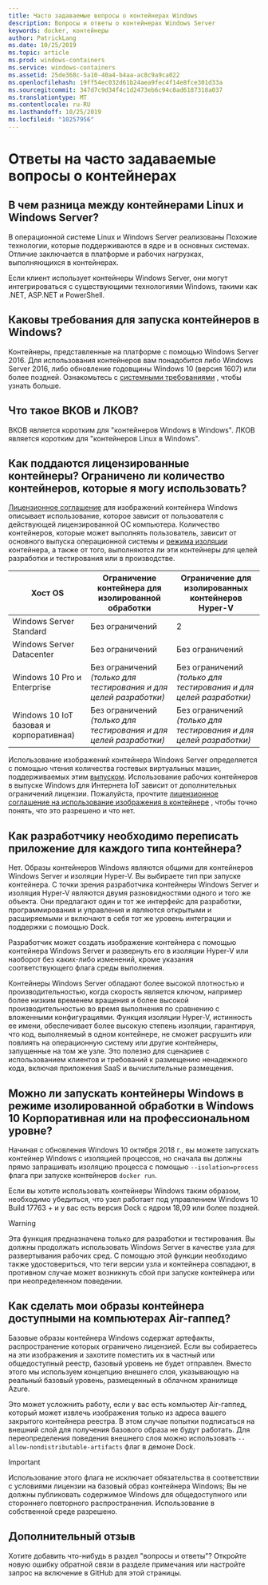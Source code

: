 ```yaml
---
title: Часто задаваемые вопросы о контейнерах Windows
description: Вопросы и ответы о контейнерах Windows Server
keywords: docker, контейнеры
author: PatrickLang
ms.date: 10/25/2019
ms.topic: article
ms.prod: windows-containers
ms.service: windows-containers
ms.assetid: 25de368c-5a10-40a4-b4aa-ac8c9a9ca022
ms.openlocfilehash: 19ff54ec032d61b24aea9fec4f14e8fce301d33a
ms.sourcegitcommit: 347d7c9d34f4c1d2473eb6c94c8ad6187318a037
ms.translationtype: MT
ms.contentlocale: ru-RU
ms.lasthandoff: 10/25/2019
ms.locfileid: "10257956"
---
```

# <a name="frequently-asked-questions-about-containers"></a>Ответы на часто задаваемые вопросы о контейнерах

## <a name="whats-the-difference-between-linux-and-windows-server-containers"></a>В чем разница между контейнерами Linux и Windows Server?

В операционной системе Linux и Windows Server реализованы Похожие технологии, которые поддерживаются в ядре и в основных системах. Отличие заключается в платформе и рабочих нагрузках, выполняющихся в контейнерах.  

Если клиент использует контейнеры Windows Server, они могут интегрироваться с существующими технологиями Windows, такими как .NET, ASP.NET и PowerShell.

## <a name="what-are-the-prerequisites-for-running-containers-on-windows"></a>Каковы требования для запуска контейнеров в Windows?

Контейнеры, представленные на платформе с помощью Windows Server 2016. Для использования контейнеров вам понадобится либо Windows Server 2016, либо обновление годовщины Windows 10 (версия 1607) или более поздней. Ознакомьтесь с [системными требованиями](../deploy-containers/system-requirements.md) , чтобы узнать больше.

## <a name="what-are-wcow-and-lcow"></a>Что такое ВКОВ и ЛКОВ?

ВКОВ является коротким для "контейнеров Windows в Windows". ЛКОВ является коротким для "контейнеров Linux в Windows".

## <a name="how-are-containers-licensed-is-there-a-limit-to-the-number-of-containers-i-can-run"></a>Как поддаются лицензированные контейнеры? Ограничено ли количество контейнеров, которые я могу использовать?

[Лицензионное соглашение](../images-eula.md) для изображений контейнера Windows описывает использование, которое зависит от пользователя с действующей лицензированной ОС компьютера. Количество контейнеров, которые может выполнять пользователь, зависит от основного выпуска операционной системы и [режима изоляции](../manage-containers/hyperv-container.md) контейнера, а также от того, выполняются ли эти контейнеры для целей разработки и тестирования или в производстве.

|Хост OS                                                         |Ограничение контейнера для изолированной обработки                   |Ограничение для изолированных контейнеров Hyper-V                   |
|----------------------------------------------------------------|---------------------------------------------------|---------------------------------------------------|
|Windows Server Standard                                         |Без ограничений                                          |2                                                  |
|Windows Server Datacenter                                       |Без ограничений                                          |Без ограничений                                          |
|Windows 10 Pro и Enterprise                                   |Без ограничений *(только для тестирования и для целей разработки)*|Без ограничений *(только для тестирования и для целей разработки)*|
|Windows 10 IoT базовая и корпоративная)                             |Без ограничений *(только для тестирования и для целей разработки)*|Без ограничений *(только для тестирования и для целей разработки)*|

Использование изображений контейнера Windows Server определяется с помощью чтения количества гостевых виртуальных машин, поддерживаемых этим [выпуском](/windows-server/get-started-19/editions-comparison-19.md). Использование рабочих контейнеров в выпуске Windows для Интернета IoT зависит от дополнительных ограничений лицензии. Пожалуйста, прочтите [лицензионное соглашение на использование изображения в контейнере](../images-eula.md) , чтобы точно понять, что это разрешено и что нет.

## <a name="as-a-developer-do-i-have-to-rewrite-my-app-for-each-type-of-container"></a>Как разработчику необходимо переписать приложение для каждого типа контейнера?

Нет. Образы контейнеров Windows являются общими для контейнеров Windows Server и изоляции Hyper-V. Вы выбираете тип при запуске контейнера. С точки зрения разработчика контейнеры Windows Server и изоляция Hyper-V являются двумя разновидностями одного и того же объекта. Они предлагают один и тот же интерфейс для разработки, программирования и управления и являются открытыми и расширяемыми и включают в себя тот же уровень интеграции и поддержки с помощью Dock.

Разработчик может создать изображение контейнера с помощью контейнера Windows Server и развернуть его в изоляции Hyper-V или наоборот без каких-либо изменений, кроме указания соответствующего флага среды выполнения.

Контейнеры Windows Server обладают более высокой плотностью и производительностью, когда скорость является ключом, например более низким временем вращения и более высокой производительностью во время выполнения по сравнению с вложенными конфигурациями. Функция изоляции Hyper-V, истинность ее имени, обеспечивает более высокую степень изоляции, гарантируя, что код, выполняемый в одном контейнере, не сможет расрушить или повлиять на операционную систему или другие контейнеры, запущенные на том же узле. Это полезно для сценариев с использованием клиентов и требований к размещению ненадежного кода, включая приложения SaaS и вычислительные размещения.

## <a name="can-i-run-windows-containers-in-process-isolated-mode-on-windows-10-enterprise-or-professional"></a>Можно ли запускать контейнеры Windows в режиме изолированной обработки в Windows 10 Корпоративная или на профессиональном уровне?

Начиная с обновления Windows 10 октября 2018 г., вы можете запускать контейнер Windows с изоляцией процессов, но сначала вы должны прямо запрашивать изоляцию процесса с помощью `--isolation=process` флага при запуске контейнеров `docker run`.

Если вы хотите использовать контейнеры Windows таким образом, необходимо убедиться, что узел работает под управлением Windows 10 Build 17763 + и у вас есть версия Dock с ядром 18,09 или более поздней.

> [!WARNING]
> Эта функция предназначена только для разработки и тестирования. Вы должны продолжать использовать Windows Server в качестве узла для развертывания рабочих сред. С помощью этой функции необходимо также удостовериться, что теги версии узла и контейнера совпадают, в противном случае может возникнуть сбой при запуске контейнера или при неопределенном поведении.

## <a name="how-do-i-make-my-container-images-available-on-air-gapped-machines"></a>Как сделать мои образы контейнера доступными на компьютерах Air-гаппед?

Базовые образы контейнера Windows содержат артефакты, распространение которых ограничено лицензией. Если вы собираетесь на эти изображения и захотите поместить их в частный или общедоступный реестр, базовый уровень не будет отправлен. Вместо этого мы используем концепцию внешнего слоя, указывающую на реальный базовый уровень, размещенный в облачном хранилище Azure.

Это может усложнить работу, если у вас есть компьютер Air-гаппед, который может извлечь изображения только из адреса вашего закрытого контейнера реестра. В этом случае попытки подписаться на внешний слой для получения базового образа не будут работать. Для переопределения поведения внешнего слоя можно использовать `--allow-nondistributable-artifacts` флаг в демоне Dock.

> [!IMPORTANT]
> Использование этого флага не исключает обязательства в соответствии с условиями лицензии на базовый образ контейнера Windows; Вы не должны публиковать содержимое Windows для общедоступного или стороннего повторного распространения. Использование в собственной среде разрешено.

## <a name="additional-feedback"></a>Дополнительный отзыв

Хотите добавить что-нибудь в раздел "вопросы и ответы"? Откройте новую ошибку обратной связи в разделе примечания или настройте запрос на включение в GitHub для этой страницы.
